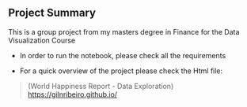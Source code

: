 ## Project Summary
This is a group project from my masters degree in Finance for the Data Visualization Course
- In order to run the notebook, please check all the requirements

- For a quick overview of the project please check the Html file:
> (World Happiness Report - Data Exploration) https://gilnribeiro.github.io/
